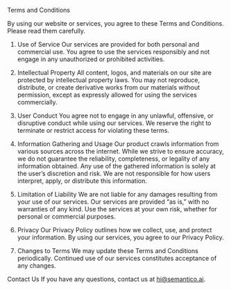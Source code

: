 Terms and Conditions

By using our website or services, you agree to these Terms and Conditions. Please read them carefully.

1. Use of Service
Our services are provided for both personal and commercial use. You agree to use the services responsibly and not engage in any unauthorized or prohibited activities.

2. Intellectual Property
All content, logos, and materials on our site are protected by intellectual property laws. You may not reproduce, distribute, or create derivative works from our materials without permission, except as expressly allowed for using the services commercially.

3. User Conduct
You agree not to engage in any unlawful, offensive, or disruptive conduct while using our services. We reserve the right to terminate or restrict access for violating these terms.

4. Information Gathering and Usage
Our product crawls information from various sources across the internet. While we strive to ensure accuracy, we do not guarantee the reliability, completeness, or legality of any information obtained. Any use of the gathered information is solely at the user’s discretion and risk. We are not responsible for how users interpret, apply, or distribute this information.

5. Limitation of Liability
We are not liable for any damages resulting from your use of our services. Our services are provided “as is,” with no warranties of any kind. Use the services at your own risk, whether for personal or commercial purposes.

6. Privacy
Our Privacy Policy outlines how we collect, use, and protect your information. By using our services, you agree to our Privacy Policy.

7. Changes to Terms
We may update these Terms and Conditions periodically. Continued use of our services constitutes acceptance of any changes.

Contact Us
If you have any questions, contact us at hi@semantico.ai.
